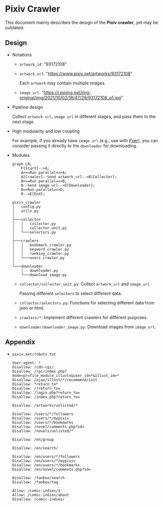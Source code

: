 # Pixiv Crawler

This document mainly describes the design of the **Pixiv crawler**, yet may be outdated.

## Design

- Notations

  - `artwork_id`: "93172108"

  - `artwork_url`: "https://www.pixiv.net/artworks/93172108"

    Each `artwork` may contain multiple images.

  - `image_url`: "https://i.pximg.net/img-original/img/2021/10/02/18/47/29/93172108_p1.jpg"

- Pipeline design

  Collect `artwork url`, `image url` in different stages, and pass them to the next stage.

- High modularity and low coupling

  For example, if you already have `image url` (e.g., use with [Pxer](https://github.com/FoXZilla/Pxer)), you can consider passing it directly to the `downloader` for downloading.

- Modules

  ```mermaid
  graph LR;
      F[Start]-->A;
      A<==Run parallel==>A;
      A[Crawler]--Send artwork_url-->B[Collector];
      B<==Run parallel==>B;
      B--Send image url-->D[Downloader];
      D==Run parallel==>D;
      D-->E[End];
  ```

  ```
  pixiv_crawler
  │   config.py
  │   utils.py
  │
  ├───collector
  │   │   collector.py
  │   │   collector_unit.py
  │   └───selectors.py
  │
  ├───crawlers
  │   │   bookmark_crawler.py
  │   │   keyword_crawler.py
  │   │   ranking_crawler.py
  │   └───users_crawler.py
  │
  └───downloader
      │   downloader.py
      └───download_image.py
  ```

  - `collector/collector_unit.py`: Collect `artwork_url` and `image_url`.

    Passing different `selectors` to select different data.

  - `collector/selectors.py`: Functions for selecting different data from json or html.

  - `crawlers/*`: Implement different crawlers for different purposes.

  - `downloader/downloader_image.py`: Download images from `image_url`.

## Appendix

- `pixiv.net/robots.txt`

  ```
  User-agent: *
  Disallow: /cdn-cgi/
  Disallow: /rpc/index.php?mode=profile_module_illusts&user_id=*&illust_id=*
  Disallow: /ajax/illust/*/recommend/init
  Disallow: *return_to*
  Disallow: /?return_to=
  Disallow: /login.php?return_to=
  Disallow: /index.php?return_to=

  Disallow: /artworks/unlisted/*

  Disallow: /users/*/followers
  Disallow: /users/*/mypixiv
  Disallow: /users/*/bookmarks
  Disallow: /novel/comments.php?id=
  Disallow: /novels/unlisted/*

  Disallow: /en/group

  Disallow: /en/search/

  Disallow: /en/users/*/followers
  Disallow: /en/users/*/mypixiv
  Disallow: /en/users/*/bookmarks
  Disallow: /en/novel/comments.php?id=

  Disallow: /fanbox/search
  Disallow: /fanbox/tag

  Allow: /comic-indies/$
  Allow: /comic-indies/about
  Disallow: /comic-indies/
  ```
